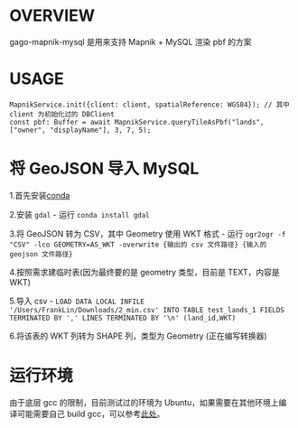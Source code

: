 # OVERVIEW

gago-mapnik-mysql 是用来支持 Mapnik + MySQL 渲染 pbf 的方案


# USAGE

```
MapnikService.init({client: client, spatialReference: WGS84}); // 其中 client 为初始化过的 DBClient
const pbf: Buffer = await MapnikService.queryTileAsPbf("lands", ["owner", "displayName"], 3, 7, 5);
```

# 将 GeoJSON 导入 MySQL

1.首先安装[conda](https://conda.io/miniconda.html)

2.安装 `gdal` - 运行 `conda install gdal`

3.将 GeoJSON 转为 CSV，其中 Geometry 使用 WKT 格式 - 运行 `ogr2ogr -f "CSV" -lco GEOMETRY=AS_WKT -overwrite {输出的 csv 文件路径} {输入的 geojson 文件路径}`

4.按照需求建临时表(因为最终要的是 geometry 类型，目前是 TEXT，内容是 WKT)

5.导入 csv - `LOAD DATA LOCAL INFILE '/Users/FrankLin/Downloads/2_min.csv' INTO TABLE test_lands_1 FIELDS TERMINATED BY ',' LINES TERMINATED BY '\n' (land_id,WKT)`

6.将该表的 WKT 列转为 SHAPE 列，类型为 Geometry (正在编写转换器)

# 运行环境

由于底层 gcc 的限制，目前测试过的环境为 Ubuntu，如果需要在其他环境上编译可能需要自己 build gcc，可以参考[此处](https://github.com/DaYeSquad/gago-mapnik-mysql/blob/master/rhel7.2%E7%BC%96%E8%AF%91%E5%AE%89%E8%A3%85GCC5.3.md)。
